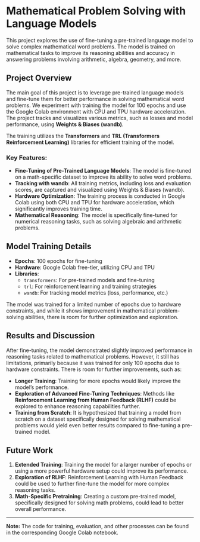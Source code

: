 # Mathematical Problem Solving with Language Models

This project explores the use of fine-tuning a pre-trained language model to solve complex mathematical word problems. The model is trained on mathematical tasks to improve its reasoning abilities and accuracy in answering problems involving arithmetic, algebra, geometry, and more.

## Project Overview

The main goal of this project is to leverage pre-trained language models and fine-tune them for better performance in solving mathematical word problems. We experiment with training the model for 100 epochs and use the Google Colab environment with CPU and TPU hardware acceleration. The project tracks and visualizes various metrics, such as losses and model performance, using **Weights & Biases (wandb)**.

The training utilizes the **Transformers** and **TRL (Transformers Reinforcement Learning)** libraries for efficient training of the model.

### Key Features:
- **Fine-Tuning of Pre-Trained Language Models**: The model is fine-tuned on a math-specific dataset to improve its ability to solve word problems.
- **Tracking with wandb**: All training metrics, including loss and evaluation scores, are captured and visualized using Weights & Biases (wandb).
- **Hardware Optimization**: The training process is conducted in Google Colab using both CPU and TPU for hardware acceleration, which significantly improves training time.
- **Mathematical Reasoning**: The model is specifically fine-tuned for numerical reasoning tasks, such as solving algebraic and arithmetic problems.

## Model Training Details

- **Epochs**: 100 epochs for fine-tuning
- **Hardware**: Google Colab free-tier, utilizing CPU and TPU
- **Libraries**:
  - `transformers`: For pre-trained models and fine-tuning
  - `trl`: For reinforcement learning and training strategies
  - `wandb`: For tracking model metrics (loss, performance, etc.)
  
The model was trained for a limited number of epochs due to hardware constraints, and while it shows improvement in mathematical problem-solving abilities, there is room for further optimization and exploration.

## Results and Discussion

After fine-tuning, the model demonstrated slightly improved performance in reasoning tasks related to mathematical problems. However, it still has limitations, primarily because it was trained for only 100 epochs due to hardware constraints. There is room for further improvements, such as:

- **Longer Training**: Training for more epochs would likely improve the model’s performance.
- **Exploration of Advanced Fine-Tuning Techniques**: Methods like **Reinforcement Learning from Human Feedback (RLHF)** could be explored to enhance reasoning capabilities further.
- **Training from Scratch**: It is hypothesized that training a model from scratch on a dataset specifically designed for solving mathematical problems would yield even better results compared to fine-tuning a pre-trained model.

## Future Work

1. **Extended Training**: Training the model for a larger number of epochs or using a more powerful hardware setup could improve its performance.
2. **Exploration of RLHF**: Reinforcement Learning with Human Feedback could be used to further fine-tune the model for more complex reasoning tasks.
3. **Math-Specific Pretraining**: Creating a custom pre-trained model, specifically designed for solving math problems, could lead to better overall performance.

---

**Note:** The code for training, evaluation, and other processes can be found in the corresponding Google Colab notebook.
